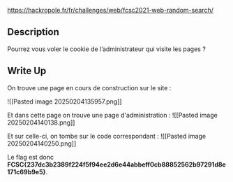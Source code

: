 
https://hackropole.fr/fr/challenges/web/fcsc2021-web-random-search/
## Description

Pourrez vous voler le cookie de l’administrateur qui visite les pages ?

## Write Up

On trouve une page en cours de construction sur le site :

![[Pasted image 20250204135957.png]]

Et dans cette page on trouve une page d'administration :
![[Pasted image 20250204140138.png]]

Et sur celle-ci, on tombe sur le code correspondant :
![[Pasted image 20250204140250.png]]

Le flag est donc **FCSC{237dc3b2389f224f5f94ee2d6e44abbeff0cb88852562b97291d8e171c69b9e5}**.